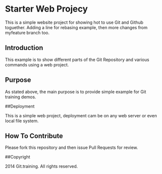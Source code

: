 # Starter Web Projecy

This is a simple website project for showing hot to use Git and Github toguether.
Adding a line for rebasing example, then more changes from myfeature branch too.

## Introduction

This example is to show different parts of the Git Repository and various commands using a web project.

## Purpose

As stated above, the main purpose is to provide simple example for Git training demos.

##Deployment

This is a simple web project, deployment cam be on any web server or even local file system.

## How To Contribute

Please fork this repository and then issue Pull Requests for review.

##Copyright

2014 Git.training. All rights reserved.